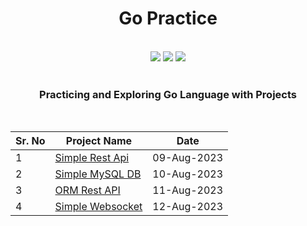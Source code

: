 <div align="center">

  # Go Practice

  <br/>
  <img src="https://img.shields.io/github/stars/vishal2376/go-practice?style=for-the-badge&logo=powerpages&color=cba6f7&logoColor=D9E0EE&labelColor=302D41"/>
<img src="https://img.shields.io/github/last-commit/vishal2376/go-practice?style=for-the-badge&logo=github&color=a6da95&logoColor=D9E0EE&labelColor=302D41"/>
<img src="https://img.shields.io/github/repo-size/vishal2376/go-practice?style=for-the-badge&logo=dropbox&color=7dc4e4&logoColor=D9E0EE&labelColor=302D41"/>
<br/><br/>

### Practicing and Exploring Go Language with Projects

<br/>

| Sr. No | Project Name | Date |
|---------------|-----------------------|-------------|
| 1             | [Simple Rest Api](/simple-rest-api)            | 09-Aug-2023  |
| 2             | [Simple MySQL DB](/simple-mysql)               | 10-Aug-2023  |
| 3             | [ORM Rest API](/rest-api-orm)               | 11-Aug-2023  |
| 4             | [Simple Websocket](/simple-websocket)               | 12-Aug-2023  |

</div>
